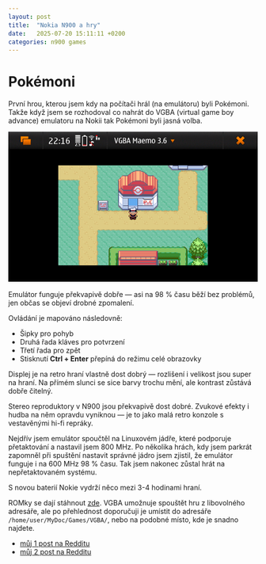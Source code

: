 ```yaml
---
layout: post
title:  "Nokia N900 a hry"
date:   2025-07-20 15:11:11 +0200
categories: n900 games
---
```


# Pokémoni 
První hrou, kterou jsem kdy na počítači hrál (na emulátoru) byli Pokémoni. Takže když jsem se rozhodoval co nahrát do VGBA (virtual game boy advance) emulatoru na Nokii tak Pokémoni byli jasná volba.

![pokemoni](https://raw.githubusercontent.com/elPytel/nokia-n900-notes/refs/heads/main/assets/Screenshots/Screenshot-20250717-221611.png)

Emulátor funguje překvapivě dobře — asi na 98 % času běží bez problémů, jen občas se objeví drobné zpomalení.

Ovládání je mapováno následovně:
- Šipky pro pohyb
- Druhá řada kláves pro potvrzení
- Třetí řada pro zpět
- Stisknutí **Ctrl + Enter** přepíná do režimu celé obrazovky

Displej je na retro hraní vlastně dost dobrý — rozlišení i velikost jsou super na hraní. Na přímém slunci se sice barvy trochu mění, ale kontrast zůstává dobře čitelný.

Stereo reproduktory v N900 jsou překvapivě dost dobré. Zvukové efekty i hudba na něm opravdu vyniknou — je to jako malá retro konzole s vestavěnými hi-fi repráky.

Nejdřív jsem emulátor spoučtěl na Linuxovém jádře, které podporuje přetaktování a nastavil jsem 800 MHz. Po několika hrách, kdy jsem parkrát zapomněl při spuštění nastavit správné jádro jsem zjistil, že emulátor funguje i na 600 MHz 98 % času. Tak jsem nakonec zůstal hrát na nepřetaktovaném systému.

S novou baterií Nokie vydrží něco mezi 3-4 hodinami hraní. 

ROMky se dají stáhnout [zde](https://vimm.net/vault/GBA). VGBA umožnuje spouštět hru z libovolného adresáře, ale po přehlednost doporučuji je umístit do adresáře `/home/user/MyDoc/Games/VGBA/`, nebo na podobné místo, kde je snadno najdete.

- [můj 1 post na Redditu](https://www.reddit.com/r/n900/comments/1lo3752/summerready_setup_n900_as_a_pokémon_machine/)
- [můj 2 post na Redditu](https://www.reddit.com/r/n900/comments/1m2x4jm/18_hours_in_n900_still_going_strong_as_a_pokémon/)